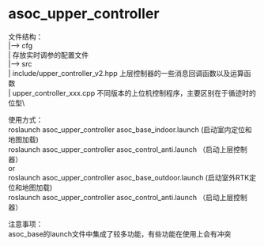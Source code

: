 # asoc_upper_controller
文件结构：\
|--> cfg \
| 存放实时调参的配置文件 \
|--> src \
| include/upper_controller_v2.hpp 上层控制器的一些消息回调函数以及运算函数\
| upper_controller_xxx.cpp 不同版本的上位机控制程序，主要区别在于循迹时的位型\

使用方式：\
roslaunch asoc_upper_controller asoc_base_indoor.launch (启动室内定位和地图加载)\
roslaunch asoc_upper_controller asoc_control_anti.launch （启动上层控制器）\
or\
roslaunch asoc_upper_controller asoc_base_outdoor.launch (启动室外RTK定位和地图加载)\
roslaunch asoc_upper_controller asoc_control_anti.launch （启动上层控制器）



注意事项：\
asoc_base的launch文件中集成了较多功能，有些功能在使用上会有冲突
